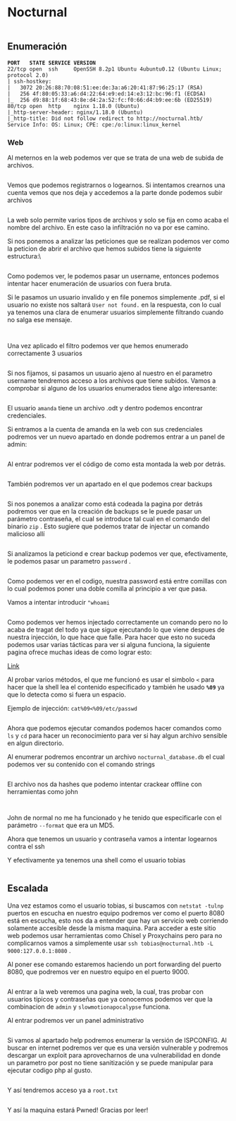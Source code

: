 # Nocturnal

<figure><img src="https://3021530757-files.gitbook.io/~/files/v0/b/gitbook-x-prod.appspot.com/o/spaces%2Fi2UzPPwLQcMVfFsR8VSd%2Fuploads%2FDTXvhbrSVu6BjRQEMpUm%2FNocturnal.png?alt=media&#x26;token=354c25bd-06a6-4ee9-ad53-3eb2abd0965c" alt=""><figcaption></figcaption></figure>

## Enumeración

<pre class="language-bash"><code class="lang-bash"><strong>PORT   STATE SERVICE VERSION
</strong>22/tcp open  ssh     OpenSSH 8.2p1 Ubuntu 4ubuntu0.12 (Ubuntu Linux; protocol 2.0)
| ssh-hostkey: 
|   3072 20:26:88:70:08:51:ee:de:3a:a6:20:41:87:96:25:17 (RSA)
|   256 4f:80:05:33:a6:d4:22:64:e9:ed:14:e3:12:bc:96:f1 (ECDSA)
|_  256 d9:88:1f:68:43:8e:d4:2a:52:fc:f0:66:d4:b9:ee:6b (ED25519)
80/tcp open  http    nginx 1.18.0 (Ubuntu)
|_http-server-header: nginx/1.18.0 (Ubuntu)
|_http-title: Did not follow redirect to http://nocturnal.htb/
Service Info: OS: Linux; CPE: cpe:/o:linux:linux_kernel
</code></pre>

### Web

Al meternos en la web podemos ver que se trata de una web de subida de archivos.

<figure><img src="https://3021530757-files.gitbook.io/~/files/v0/b/gitbook-x-prod.appspot.com/o/spaces%2Fi2UzPPwLQcMVfFsR8VSd%2Fuploads%2FUnIJ2m0hXvivWDXOgPvQ%2Fimage.png?alt=media&#x26;token=c5ce8369-e5f8-42fe-acfc-8ebf0be33055" alt=""><figcaption></figcaption></figure>

Vemos que podemos registrarnos o logearnos. Si intentamos crearnos una cuenta vemos que nos deja y accedemos a la parte donde podemos subir archivos

<figure><img src="https://3021530757-files.gitbook.io/~/files/v0/b/gitbook-x-prod.appspot.com/o/spaces%2Fi2UzPPwLQcMVfFsR8VSd%2Fuploads%2F1GmlEPJqGv5E2AaiIjwr%2Fimage.png?alt=media&#x26;token=bc16c39d-1f62-4d52-a7a5-a104b40c77a0" alt=""><figcaption></figcaption></figure>

La web solo permite varios tipos de archivos y solo se fija en como acaba el nombre del archivo. En este caso la infiltración no va por ese camino.&#x20;

Si nos ponemos a analizar las peticiones que se realizan podemos ver como la peticion de abrir el archivo que hemos subidos tiene la siguiente estructura:\\

<figure><img src="https://3021530757-files.gitbook.io/~/files/v0/b/gitbook-x-prod.appspot.com/o/spaces%2Fi2UzPPwLQcMVfFsR8VSd%2Fuploads%2FlEofwN2hDO87iSbYRBhI%2Fimage.png?alt=media&#x26;token=7d32e133-b6cf-469a-9a27-a94680150298" alt=""><figcaption></figcaption></figure>

Como podemos ver, le podemos pasar un username, entonces podemos intentar hacer enumeración de usuarios con fuera bruta.&#x20;

Si le pasamos un usuario invalido y en file ponemos simplemente .pdf, si el usuario no existe nos saltará `User not found.`  en la respuesta, con lo cual ya tenemos una clara de enumerar usuarios simplemente filtrando cuando no salga ese mensaje.

<figure><img src="https://3021530757-files.gitbook.io/~/files/v0/b/gitbook-x-prod.appspot.com/o/spaces%2Fi2UzPPwLQcMVfFsR8VSd%2Fuploads%2FXOMMr9m0cBX2n6luTQBp%2Fimage.png?alt=media&#x26;token=1f3cecf1-bbbc-450b-abdd-d4ed5f8deda2" alt=""><figcaption></figcaption></figure>

<figure><img src="https://3021530757-files.gitbook.io/~/files/v0/b/gitbook-x-prod.appspot.com/o/spaces%2Fi2UzPPwLQcMVfFsR8VSd%2Fuploads%2F2dfkv6Qkx7avnTEaFkEW%2Fimage.png?alt=media&#x26;token=6a5a29f4-872f-459b-83f8-d1179cdbe7c7" alt=""><figcaption></figcaption></figure>

Una vez aplicado el filtro podemos ver que hemos enumerado correctamente 3 usuarios

<figure><img src="https://3021530757-files.gitbook.io/~/files/v0/b/gitbook-x-prod.appspot.com/o/spaces%2Fi2UzPPwLQcMVfFsR8VSd%2Fuploads%2FBZ7WgjEtmkWa8yKe135v%2Fimage.png?alt=media&#x26;token=edae788f-6ce9-4603-8ace-de6df7fd3fa9" alt=""><figcaption></figcaption></figure>

Si nos fijamos, si pasamos un usuario ajeno al nuestro en el parametro username tendremos acceso a los archivos que tiene subidos. Vamos a comprobar si alguno de los usuarios enumerados tiene algo interesante:

<figure><img src="https://3021530757-files.gitbook.io/~/files/v0/b/gitbook-x-prod.appspot.com/o/spaces%2Fi2UzPPwLQcMVfFsR8VSd%2Fuploads%2FIxFQACvGuYEscOpzYimp%2Fimage.png?alt=media&#x26;token=0e6887e4-d97d-4c54-8ea0-fe2bafdb9cc3" alt=""><figcaption></figcaption></figure>

El usuario `amanda` tiene un archivo .odt y dentro podemos encontrar credenciales.

Si entramos a la cuenta de amanda en la web con sus credenciales podremos ver un nuevo apartado en donde podremos entrar a un panel de admin:

<figure><img src="https://3021530757-files.gitbook.io/~/files/v0/b/gitbook-x-prod.appspot.com/o/spaces%2Fi2UzPPwLQcMVfFsR8VSd%2Fuploads%2FjGZv64cOBUGajSJp4ggK%2Fimage.png?alt=media&#x26;token=e01e8916-ded1-4b0d-8180-880a219315ad" alt=""><figcaption></figcaption></figure>

Al entrar podremos ver el código de como esta montada la web por detrás.

<figure><img src="https://3021530757-files.gitbook.io/~/files/v0/b/gitbook-x-prod.appspot.com/o/spaces%2Fi2UzPPwLQcMVfFsR8VSd%2Fuploads%2FgzrUwx8SkxSzUuyQrk5s%2Fimage.png?alt=media&#x26;token=dd21ef53-ae67-454c-a379-abe498581312" alt=""><figcaption></figcaption></figure>

También podremos ver un apartado en el que podemos crear backups

<figure><img src="https://3021530757-files.gitbook.io/~/files/v0/b/gitbook-x-prod.appspot.com/o/spaces%2Fi2UzPPwLQcMVfFsR8VSd%2Fuploads%2FIMr4E5f2b9moAviJtHb4%2Fimage.png?alt=media&#x26;token=26806716-9253-4d2b-9228-31e2f89fe8c5" alt=""><figcaption></figcaption></figure>

Si nos ponemos a analizar como está codeada la pagina por detrás podremos ver que en la creación de backups se le puede pasar un parámetro contraseña, el cual se introduce tal cual en el comando del binario `zip` . Esto sugiere que podemos tratar de injectar un comando malicioso allí

<figure><img src="https://3021530757-files.gitbook.io/~/files/v0/b/gitbook-x-prod.appspot.com/o/spaces%2Fi2UzPPwLQcMVfFsR8VSd%2Fuploads%2F4RaJE7WyxgC6u2GnZxc0%2Fimage.png?alt=media&#x26;token=e0e3874d-ab11-4682-9f25-e43db0790dec" alt=""><figcaption></figcaption></figure>

Si analizamos la peticiond e crear backup podemos ver que, efectivamente, le podemos pasar un parametro `password` .

<figure><img src="https://3021530757-files.gitbook.io/~/files/v0/b/gitbook-x-prod.appspot.com/o/spaces%2Fi2UzPPwLQcMVfFsR8VSd%2Fuploads%2F238XFj1vIAOOdYp7f3aE%2Fimage.png?alt=media&#x26;token=c51f7978-8e8a-4e3c-a047-a46773850816" alt=""><figcaption></figcaption></figure>

Como podemos ver en el codigo, nuestra password está entre comillas con lo cual podemos poner una doble comilla al principio a ver que pasa.

Vamos a intentar introducir `"whoami`

<figure><img src="https://3021530757-files.gitbook.io/~/files/v0/b/gitbook-x-prod.appspot.com/o/spaces%2Fi2UzPPwLQcMVfFsR8VSd%2Fuploads%2F2byhhZjuCQ55ZNwu7Hcy%2Fimage.png?alt=media&#x26;token=66dae686-6e51-41f2-8dd8-c175ee14f50a" alt=""><figcaption></figcaption></figure>

Como podemos ver hemos injectado correctamente un comando pero no lo acaba de tragat del todo ya que sigue ejecutando lo que viene despues de nuestra injección, lo que hace que falle. Para hacer que esto no suceda podemos usar varias tácticas para ver si alguna funciona, la siguiente pagina ofrece muchas ideas de como lograr esto:

[Link](https://github.com/swisskyrepo/PayloadsAllTheThings/tree/master/Command%20Injection)

Al probar varios métodos, el que me funcionó es usar el simbolo `<` para hacer que la shell lea el contenido especificado y también he usado **`%09`** ya que lo detecta como si fuera un espacio.

Ejemplo de injección: `cat%09<%09/etc/passwd`&#x20;

<figure><img src="https://3021530757-files.gitbook.io/~/files/v0/b/gitbook-x-prod.appspot.com/o/spaces%2Fi2UzPPwLQcMVfFsR8VSd%2Fuploads%2FQlqRuBJPEuS2ZzRrjmWM%2Fimage.png?alt=media&#x26;token=4a12561a-68b4-43a4-ad47-c055787564e5" alt=""><figcaption></figcaption></figure>

Ahora que podemos ejecutar comandos podemos hacer comandos como `ls` y `cd` para hacer un reconocimiento para ver si hay algun archivo sensible en algun directorio.

Al enumerar podremos encontrar un archivo `nocturnal_database.db` el cual podemos ver su contenido con el comando strings

<figure><img src="https://3021530757-files.gitbook.io/~/files/v0/b/gitbook-x-prod.appspot.com/o/spaces%2Fi2UzPPwLQcMVfFsR8VSd%2Fuploads%2FPXLhIAgHkVBjsTONIo5f%2Fimage.png?alt=media&#x26;token=bb6f1827-7566-4476-ab3f-1bd084ecd3ff" alt=""><figcaption></figcaption></figure>

El archivo nos da hashes que podemo intentar crackear offline con herramientas como john

<figure><img src="https://3021530757-files.gitbook.io/~/files/v0/b/gitbook-x-prod.appspot.com/o/spaces%2Fi2UzPPwLQcMVfFsR8VSd%2Fuploads%2FksxXSAFDBkIykpk8282Z%2Fimage.png?alt=media&#x26;token=71cc2ce1-c5ec-4b0a-a78a-525c9885c78a" alt=""><figcaption></figcaption></figure>

<figure><img src="https://3021530757-files.gitbook.io/~/files/v0/b/gitbook-x-prod.appspot.com/o/spaces%2Fi2UzPPwLQcMVfFsR8VSd%2Fuploads%2FxmpjAI61IjyEuOwKfNpI%2Fimage.png?alt=media&#x26;token=70fa8474-d5ba-4df0-a640-9dd6dd114c9a" alt=""><figcaption></figcaption></figure>

John de normal no me ha funcionado y he tenido que especificarle con el parámetro `--format` que era un MD5.

Ahora que tenemos un usuario y contraseña vamos a intentar logearnos contra el ssh

Y efectivamente ya tenemos una shell como el usuario tobias

<figure><img src="https://3021530757-files.gitbook.io/~/files/v0/b/gitbook-x-prod.appspot.com/o/spaces%2Fi2UzPPwLQcMVfFsR8VSd%2Fuploads%2FUoIsBduQN2yZXxfvjOpV%2Fimage.png?alt=media&#x26;token=a3739849-e3f4-4856-857b-3c1ff89846d4" alt=""><figcaption></figcaption></figure>

## Escalada

Una vez estamos como el usuario tobias, si buscamos con `netstat -tulnp` puertos en escucha en nuestro equipo podremos ver como el puerto 8080 está en escucha, esto nos da a entender que hay un servicio web corriendo solamente accesible desde la misma maquina. Para acceder a este sitio web podemos usar herramientas como Chisel y Proxychains pero para no complicarnos vamos a simplemente usar `ssh tobias@nocturnal.htb -L 9000:127.0.0.1:8080` .

Al poner ese comando estaremos haciendo un port forwarding del puerto 8080, que podremos ver en nuestro equipo en el puerto 9000.

<figure><img src="https://3021530757-files.gitbook.io/~/files/v0/b/gitbook-x-prod.appspot.com/o/spaces%2Fi2UzPPwLQcMVfFsR8VSd%2Fuploads%2FAn3krlYZmcvTwDwXlKud%2Fimage.png?alt=media&#x26;token=0ee46c1d-73c5-4927-bc66-8464cfac7197" alt=""><figcaption></figcaption></figure>

Al entrar a la web veremos una pagina web, la cual, tras probar con usuarios tipicos y contraseñas que ya conocemos podemos ver que la combinacion de `admin` y `slowmotionapocalypse` funciona.

Al entrar podremos ver un panel administrativo

<figure><img src="https://3021530757-files.gitbook.io/~/files/v0/b/gitbook-x-prod.appspot.com/o/spaces%2Fi2UzPPwLQcMVfFsR8VSd%2Fuploads%2FKLvEcIp9R0fal0VIWe0H%2Fimage.png?alt=media&#x26;token=6e2e4a07-1fe7-47f1-af01-724705a113bf" alt=""><figcaption></figcaption></figure>

Si vamos al apartado help podremos enumerar la versión de ISPCONFIG. Al buscar en internet podremos ver que es una versión vulnerable y podremos descargar un exploit para aprovecharnos de una vulnerabilidad en donde un parametro por post no tiene sanitización y se puede manipular para ejecutar codigo php al gusto.

<figure><img src="https://3021530757-files.gitbook.io/~/files/v0/b/gitbook-x-prod.appspot.com/o/spaces%2Fi2UzPPwLQcMVfFsR8VSd%2Fuploads%2FypTOjVbQIGj4fvlAvZia%2Fimage.png?alt=media&#x26;token=a18d0605-62ae-4223-a692-63c48ec65116" alt=""><figcaption></figcaption></figure>

Y así tendremos acceso ya a `root.txt`&#x20;

<figure><img src="https://3021530757-files.gitbook.io/~/files/v0/b/gitbook-x-prod.appspot.com/o/spaces%2Fi2UzPPwLQcMVfFsR8VSd%2Fuploads%2FkrjomgAuBWmslOupjKu1%2Fimage.png?alt=media&#x26;token=0075970b-fc7d-4430-be3b-6044cd5bf87d" alt=""><figcaption></figcaption></figure>

Y así la maquina estará Pwned! Gracias por leer!

